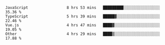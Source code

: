 
<!--
**xy406043/xy406043** is a ✨ _special_ ✨ repository because its `README.md` (this file) appears on your GitHub profile.

Here are some ideas to get you started:

- 🔭 I’m currently working on ...
- 🌱 I’m currently learning ...
- 👯 I’m looking to collaborate on ...
- 🤔 I’m looking for help with ...
- 💬 Ask me about ...
- 📫 How to reach me: ...
- 😄 Pronouns: ...
- ⚡ Fun fact: ...
-->

<!--START_SECTION:waka-->

```text
JavaScript                 8 hrs 53 mins   █████████░░░░░░░░░░░░░░░░   35.36 %
TypeScript                 5 hrs 39 mins   █████▓░░░░░░░░░░░░░░░░░░░   22.46 %
Vue.js                     4 hrs 47 mins   ████▓░░░░░░░░░░░░░░░░░░░░   19.05 %
Other                      4 hrs 29 mins   ████▒░░░░░░░░░░░░░░░░░░░░   17.88 %
```

<!--END_SECTION:waka-->
